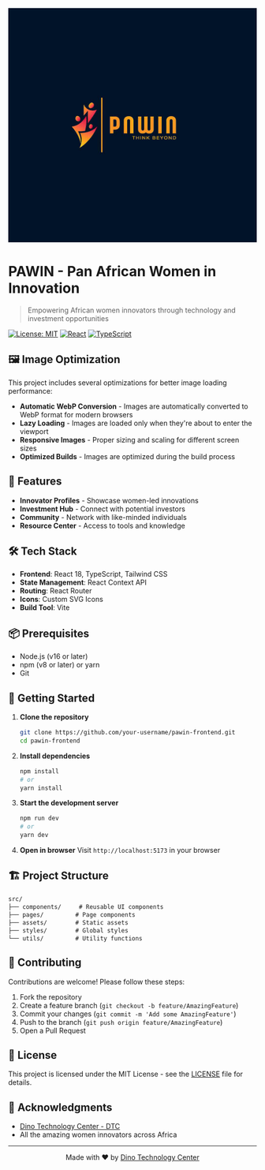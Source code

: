 <div align="center">
<img width="1200" height="475" alt="Pawin Banner" src="/public/img/Pawin banner.jpg" />
</div>

# PAWIN - Pan African Women in Innovation

> Empowering African women innovators through technology and investment opportunities

[![License: MIT](https://img.shields.io/badge/License-MIT-yellow.svg)](https://opensource.org/licenses/MIT)
[![React](https://img.shields.io/badge/React-18.2.0-61DAFB?logo=react)](https://reactjs.org/)
[![TypeScript](https://img.shields.io/badge/TypeScript-4.9.5-3178C6?logo=typescript)](https://www.typescriptlang.org/)

## 🖼️ Image Optimization

This project includes several optimizations for better image loading performance:

- **Automatic WebP Conversion** - Images are automatically converted to WebP format for modern browsers
- **Lazy Loading** - Images are loaded only when they're about to enter the viewport
- **Responsive Images** - Proper sizing and scaling for different screen sizes
- **Optimized Builds** - Images are optimized during the build process

## 🚀 Features

- **Innovator Profiles** - Showcase women-led innovations
- **Investment Hub** - Connect with potential investors
- **Community** - Network with like-minded individuals
- **Resource Center** - Access to tools and knowledge

## 🛠️ Tech Stack

- **Frontend**: React 18, TypeScript, Tailwind CSS
- **State Management**: React Context API
- **Routing**: React Router
- **Icons**: Custom SVG Icons
- **Build Tool**: Vite

## 📦 Prerequisites

- Node.js (v16 or later)
- npm (v8 or later) or yarn
- Git

## 🚀 Getting Started

1. **Clone the repository**
   ```bash
   git clone https://github.com/your-username/pawin-frontend.git
   cd pawin-frontend
   ```

2. **Install dependencies**
   ```bash
   npm install
   # or
   yarn install
   ```

3. **Start the development server**
   ```bash
   npm run dev
   # or
   yarn dev
   ```

4. **Open in browser**
   Visit `http://localhost:5173` in your browser

## 🏗️ Project Structure

```
src/
├── components/     # Reusable UI components
├── pages/         # Page components
├── assets/        # Static assets
├── styles/        # Global styles
└── utils/         # Utility functions
```

## 🤝 Contributing

Contributions are welcome! Please follow these steps:

1. Fork the repository
2. Create a feature branch (`git checkout -b feature/AmazingFeature`)
3. Commit your changes (`git commit -m 'Add some AmazingFeature'`)
4. Push to the branch (`git push origin feature/AmazingFeature`)
5. Open a Pull Request

## 📝 License

This project is licensed under the MIT License - see the [LICENSE](LICENSE) file for details.

## 🙏 Acknowledgments

- [Dino Technology Center - DTC](https://dtc.co.tz)
- All the amazing women innovators across Africa

---

<div align="center">
  Made with ❤️ by <a href="https://dtc.co.tz">Dino Technology Center</a>
</div>

